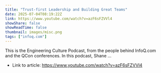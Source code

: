 ```yaml
---
title: "Trust-first Leadership and Building Great Teams"
date: 2025-07-04T08:19:22Z
link: https://www.youtube.com/watch?v=azF6sFZVVl4
showShare: false
showReadTime: false
thumbnail: images/misc.png
tags: ["infoq.com"]
---
```

This is the Engineering Culture Podcast, from the people behind InfoQ.com and the QCon conferences. In this podcast, Shane ...

- Link to article: https://www.youtube.com/watch?v=azF6sFZVVl4